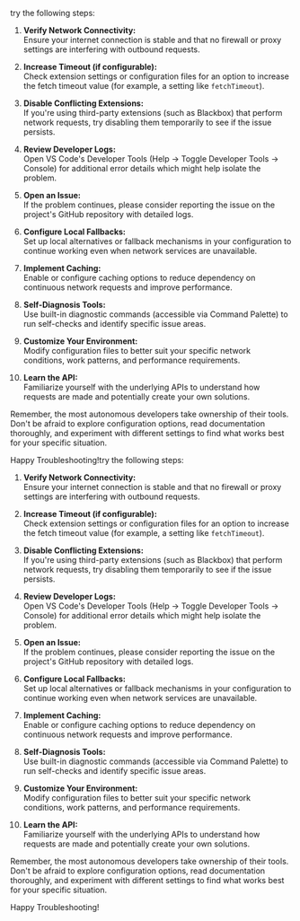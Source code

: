 try the following steps:

1. **Verify Network Connectivity:**  
   Ensure your internet connection is stable and that no firewall or proxy settings are interfering with outbound requests.

2. **Increase Timeout (if configurable):**  
   Check extension settings or configuration files for an option to increase the fetch timeout value (for example, a setting like `fetchTimeout`).

3. **Disable Conflicting Extensions:**  
   If you're using third-party extensions (such as Blackbox) that perform network requests, try disabling them temporarily to see if the issue persists.

4. **Review Developer Logs:**  
   Open VS Code's Developer Tools (Help → Toggle Developer Tools → Console) for additional error details which might help isolate the problem.

5. **Open an Issue:**  
   If the problem continues, please consider reporting the issue on the project's GitHub repository with detailed logs.

6. **Configure Local Fallbacks:**  
   Set up local alternatives or fallback mechanisms in your configuration to continue working even when network services are unavailable.

7. **Implement Caching:**  
   Enable or configure caching options to reduce dependency on continuous network requests and improve performance.

8. **Self-Diagnosis Tools:**  
   Use built-in diagnostic commands (accessible via Command Palette) to run self-checks and identify specific issue areas.

9. **Customize Your Environment:**  
   Modify configuration files to better suit your specific network conditions, work patterns, and performance requirements.

10. **Learn the API:**  
    Familiarize yourself with the underlying APIs to understand how requests are made and potentially create your own solutions.

Remember, the most autonomous developers take ownership of their tools. Don't be afraid to explore configuration options, read documentation thoroughly, and experiment with different settings to find what works best for your specific situation.

Happy Troubleshooting!try the following steps:

1. **Verify Network Connectivity:**  
   Ensure your internet connection is stable and that no firewall or proxy settings are interfering with outbound requests.

2. **Increase Timeout (if configurable):**  
   Check extension settings or configuration files for an option to increase the fetch timeout value (for example, a setting like `fetchTimeout`).

3. **Disable Conflicting Extensions:**  
   If you're using third-party extensions (such as Blackbox) that perform network requests, try disabling them temporarily to see if the issue persists.

4. **Review Developer Logs:**  
   Open VS Code's Developer Tools (Help → Toggle Developer Tools → Console) for additional error details which might help isolate the problem.

5. **Open an Issue:**  
   If the problem continues, please consider reporting the issue on the project's GitHub repository with detailed logs.

6. **Configure Local Fallbacks:**  
   Set up local alternatives or fallback mechanisms in your configuration to continue working even when network services are unavailable.

7. **Implement Caching:**  
   Enable or configure caching options to reduce dependency on continuous network requests and improve performance.

8. **Self-Diagnosis Tools:**  
   Use built-in diagnostic commands (accessible via Command Palette) to run self-checks and identify specific issue areas.

9. **Customize Your Environment:**  
   Modify configuration files to better suit your specific network conditions, work patterns, and performance requirements.

10. **Learn the API:**  
    Familiarize yourself with the underlying APIs to understand how requests are made and potentially create your own solutions.

Remember, the most autonomous developers take ownership of their tools. Don't be afraid to explore configuration options, read documentation thoroughly, and experiment with different settings to find what works best for your specific situation.

Happy Troubleshooting!